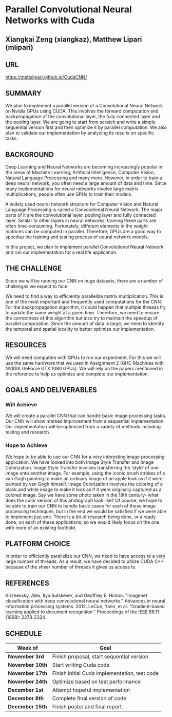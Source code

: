
# Parallel Convolutional Neural Networks with Cuda
## Xiangkai Zeng (xiangkaz), Matthew Lipari (mlipari)

## URL
https://mattslipari.github.io/CudaCNN/

## SUMMARY

We plan to implement a parallel version of a Convolutional Neural Network on Nvidia GPUs using CUDA. This involves the forward computation and backpropagation of the convolutional layer, the fully connected layer and the pooling layer. We are going to start from scratch and write a simple sequential version first and then optimize it by parallel computation. We also plan to validate our implementation by analyzing its results on specific tasks.

## BACKGROUND

Deep Learning and Neural Networks are becoming increasingly popular in the areas of Machine Learning, Artificial Intelligence, Computer Vision, Natural Language Processing and many more. However, in order to train a deep neural network, you often need a large amount of data and time. Since many implementations for neural networks involve large matrix multiplications, people often use GPUs to train their models. 

A widely used neural network structure for Computer Vision and Natural Language Processing is called a Convolutional Neural Network. The major parts of it are the convolutional layer, pooling layer and fully connected layer. Similar to other layers in neural networks, training these parts are often time-consuming. Fortunately, different elements in the weight matrices can be computed in parallel. Therefore, GPUs are a good way to speedup the training and testing process of neural network models. 

In this project, we plan to implement parallel Convolutional Neural Network and run our implementation for a real life application. 

## THE CHALLENGE


Since we will be running our CNN on huge datasets, there are a number of challenges we expect to face:

We need to find a way to efficiently parallelize matrix multiplication. This is one of the most important and frequently used computations for the CNN.
For the backpropagation algorithm, it could happen that multiple threads try to update the same weight at a given time. Therefore, we need to ensure the correctness of this algorithm but also try to maintain the speedup of parallel computation.
Since the amount of data is large, we need to identify the temporal and spatial locality to better optimize our implementation.


## RESOURCES
We will need computers with GPUs to run our experiment. For this we will use the same hardware that we used in Assignment 2 (GHC Machines with NVIDIA GeForce GTX 1080 GPUs). We will rely on the papers mentioned in the reference to help us optimize and complete our implementation.

## GOALS AND DELIVERABLES

### Will Achieve
We will create a parallel CNN that can handle basic image processing tasks. Our CNN will show marked improvement from a sequential implementation. Our implementation will be optimized from a variety of methods including testing and research.

### Hope to Achieve
We hope to be able to use our CNN for a very interesting image processing application. We have looked into both Image Style Transfer and Image Colorization. 
Image Style Transfer involves transferring the ‘style’ of one image onto another image. For example, using the iconic brush strokes of a van Gogh painting to make an ordinary image of an apple look as if it were painted by van Gogh himself.
Image Colorization involves the coloring of a black and white image to make it look as if it were originally captured as a colored image. Say we have some photo taken in the 19th century- what does the color version of this photograph look like? 
Of course, we hope to be able to train our CNN to handle basic cases for each of these image processing techniques, but in the end we would be satisfied if we were able to implement just one. There is a bit of research being done, or already done, on each of these applications, so we would likely focus on the one with more of an existing foothold.

## PLATFORM CHOICE
In order to efficiently parallelize our CNN, we need to have access to a very large number of threads. As a result, we have decided to utilize CUDA C++ because of the sheer number of threads it gives us access to.

## REFERENCES
Krizhevsky, Alex, Ilya Sutskever, and Geoffrey E. Hinton. "Imagenet classification with deep convolutional neural networks." Advances in neural information processing systems. 2012.
LeCun, Yann, et al. "Gradient-based learning applied to document recognition." Proceedings of the IEEE 86.11 (1998): 2278-2324.

## SCHEDULE

**Week of** | **Goal** |
---| ---|
**November 3rd**  | Finish proposal, start sequential version  | 
**November 10th** | Start writing Cuda code  | 
**November 17th** | Finish initial Cuda implementation, test code |
**November 24th** | Optimize based on test performance |
**December 1st** | Attempt hopeful implementation |
**December 8th**  | Complete final version of code | 
**December 15th** | Finish poster and final report |
